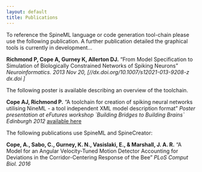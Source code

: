 ```yaml
---
layout: default
title: Publications
---
```


To reference the SpineML language or code generation tool-chain please use the following publication. A further publication detailed the graphical tools is currently in development...

**Richmond P, Cope A, Gurney K, Allerton DJ.** “From Model Specification to Simulation of Biologically Constrained Networks of Spiking Neurons” *Neuroinformatics. 2013 Nov 20, \[//dx.doi.org/10.1007/s12021-013-9208-z dx.doi \]*

The following poster is available describing an overview of the toolchain.

**Cope AJ, Richmond P.** “A toolchain for creation of spiking neural networks utilising NineML - a tool independent XML model description format” *Poster presentation at eFutures workshop \`Building Bridges to Building Brains\` Edinburgh 2012* [available here](/public/images/e-futures_building_bridges_to_building_brains.pdf)
  
The following publications use SpineML and SpineCreator:

**Cope, A., Sabo, C., Gurney, K. N., Vasislaki, E., & Marshall, J. A. R.** “A Model for an Angular Velocity-Tuned Motion Detector Accounting for Deviations in the Corridor-Centering Response of the Bee” *PLoS Comput Biol. 2016*
